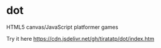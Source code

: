 # dot
HTML5 canvas/JavaScript platformer games

Try it here https://cdn.jsdelivr.net/gh/tiratatp/dot/index.htm
